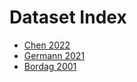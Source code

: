 
# Dataset Index
- [Chen 2022](./V1alphadataLei/Chen2022.csv)
- [Germann 2021](./V1alphadataLei/Germann2021.csv)
- [Bordag 2001](./V1alphadataLei/Bordag2001two.csv)
